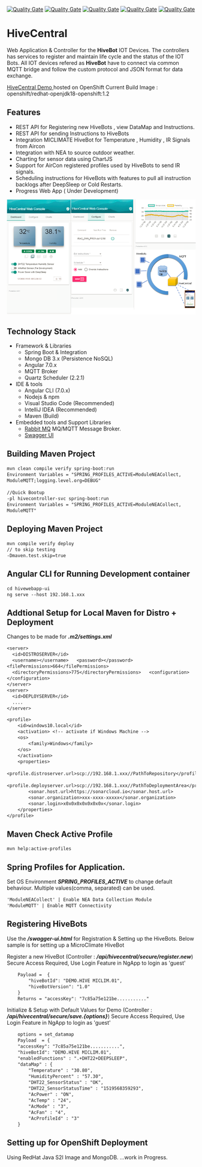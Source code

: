 [![Quality Gate](https://sonarcloud.io/api/badges/measure?key=org.oom.app%3Ahivecentral&metric=bugs)](https://sonarcloud.io/dashboard/index/org.oom.app%3Ahivecentral)
[![Quality Gate](https://sonarcloud.io/api/badges/measure?key=org.oom.app%3Ahivecentral&metric=vulnerabilities)](https://sonarcloud.io/dashboard/index/org.oom.app%3Ahivecentral)
[![Quality Gate](https://sonarcloud.io/api/badges/measure?key=org.oom.app%3Ahivecentral&metric=coverage)](https://sonarcloud.io/dashboard/index/org.oom.app%3Ahivecentral)
[![Quality Gate](https://sonarcloud.io/api/badges/measure?key=org.oom.app%3Ahivecentral&metric=test_success_density)](https://sonarcloud.io/dashboard/index/org.oom.app%3Ahivecentral)
[![Quality Gate](https://sonarcloud.io/api/badges/gate?key=org.oom.app%3Ahivecentral)](https://sonarcloud.io/dashboard/index/org.oom.app%3Ahivecentral)

# HiveCentral
Web Application & Controller for the **HiveBot** IOT Devices. The controllers has services to register and maintain life cycle and the status of the IOT Bots. All IOT devices refered as **HiveBot**  have to connect via common MQTT bridge and follow the custom protocol and JSON format for data exchange.

[HiveCentral Demo ](http://h2central-hive.193b.starter-ca-central-1.openshiftapps.com/ng/) hosted on OpenShift
Current Build Image : openshift/redhat-openjdk18-openshift:1.2

## Features
  - REST API for Registering new HiveBots , view DataMap and Instructions.
  - REST API for sending Instructions to HiveBots
  - Integration  MICLIMATE  HiveBot for Temperature , Humidity , IR Signals from Aircon
  - Integration with NEA to source outdoor weather.
  - Charting for sensor data using ChartJS
  - Support for AirCon registered profiles used by HiveBots to send IR signals.
  - Scheduling instructions for HiveBots with features to pull all instruction backlogs after DeepSleep or Cold Restarts.
  - Progress Web App ( Under Development)

![Integration Image](docs/app.integration.full.png)

## Technology Stack
 - Framework & Libraries
	 - Spring Boot & Integration
	 - Mongo DB 3.x (Persistence NoSQL)
	 - Angular 7.0.x
	 - MQTT Broker
	 - Quartz Scheduler (2.2.1)
 - IDE & tools
	 - Angular CLI (7.0.x)
	 - Nodejs & npm
	 - Visual Studio Code (Recommended)
	 - IntelliJ IDEA (Recommended)
	 - Maven (Build)
 - Embedded tools and Support Libraries
     - [Rabbit MQ](https://www.rabbitmq.com/) MQ/MQTT Message Broker.
     - [Swagger UI](https://swagger.io/swagger-ui/)

Building Maven Project
----------
    mvn clean compile verify spring-boot:run
    Environment Variables = "SPRING_PROFILES_ACTIVE=ModuleNEACollect, ModuleMQTT;logging.level.org=DEBUG"

    //Quick Bootup
    -pl hivecontroller-svc spring-boot:run
    Environment Variables = "SPRING_PROFILES_ACTIVE=ModuleNEACollect, ModuleMQTT"


Deploying Maven Project
----------
    mvn compile verify deploy
    // to skip testing
    -Dmaven.test.skip=true


Angular CLI for Running Development container
----------
    cd hivewebapp-ui
    ng serve --host 192.168.1.xxx

## Addtional Setup for Local Maven for Distro + Deployment
Changes to be made for ***.m2/settings.xml***


```
<server>
  <id>DISTROSERVER</id>
  <username></username>   <password></password>   <filePermissions>664</filePermissions>
  <directoryPermissions>775</directoryPermissions>   <configuration></configuration>
</server>
<server>
  <id>DEPLOYSERVER</id>
  ....
</server>
```

```
<profile>
    <id>windows10.local</id>
    <activation> <!-- activate if Windows Machine -->
    <os>
        <family>Windows</family>
    </os>
    </activation>
    <properties>
        <profile.distroserver.url>scp://192.168.1.xxx//PathToRepository</profile.distroserver.url>
        <profile.deployserver.url>scp://192.168.1.xxx//PathToDeploymentArea</profile.deployserver.url>
        <sonar.host.url>https://sonarcloud.io</sonar.host.url>
        <sonar.organization>xxx-xxxx-xxxxx</sonar.organization>
        <sonar.login>x0x0x0x0x0x0x0x</sonar.login>
    </properties>
</profile>
```

Maven Check Active Profile
----------
    mvn help:active-profiles
    
Spring Profiles for Application. 
----------
Set OS Environment ***SPRING_PROFILES_ACTIVE*** to change default behaviour. 
Multiple values(comma, separated) can be used.
    
    'ModuleNEACollect' | Enable NEA Data Collection Module
    'ModuleMQTT' | Enable MQTT Connectivity 

Registering HiveBots  
----------
Use the ***/swagger-ui.html*** for Registration & Setting up the HiveBots.
Below sample is for setting up a MicroClimate HiveBot 
    
Register a new HiveBot (Controller : ***/api/hivecentral/secure/register.new***)
Secure Access Required, Use Login Feature in NgApp to login as 'guest'
```
	Payload =  {
		"hiveBotId": "DEMO.HIVE MICLIM.01",   
		"hiveBotVersion": "1.0" 
	}
	Returns = "accessKey": "7c85a75e121be..........."
```

Initialize & Setup with Default Values for Demo (Controller : ***/api/hivecentral/secure/save.{options}***)
Secure Access Required, Use Login Feature in NgApp to login as 'guest'
```
	options = set_datamap
	Payload  = {
	"accessKey": "7c85a75e121be...........",
	"hiveBotId": "DEMO.HIVE MICLIM.01",
	"enabledFunctions" : ".+DHT22+DEEPSLEEP",
	"dataMap" : {
		"Temperature" : "30.80",
		"HumidityPercent" : "57.30",
		"DHT22_SensorStatus" : "OK",
		"DHT22_SensorStatusTime" : "1519568359293",
		"AcPower" : "ON",
		"AcTemp" : "24",
		"AcMode" : "3",
		"AcFan" : "4",
		"AcProfileId" : "3"
	}
```


Setting up for OpenShift Deployment   
----------
Using RedHat Java S2I Image and MongoDB.
...work in Progress. 